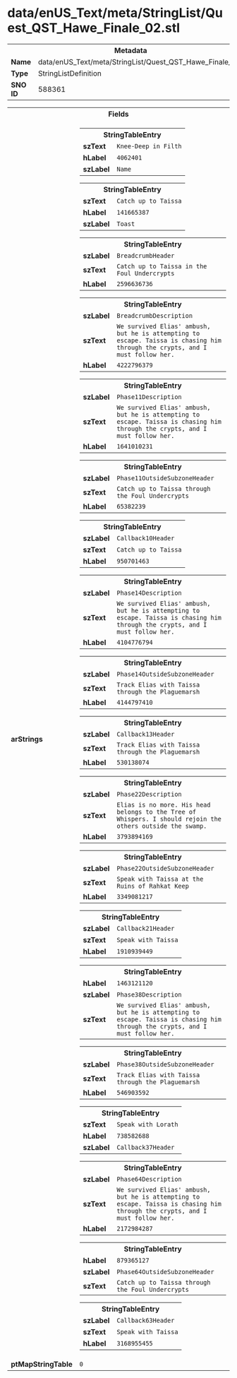 <h1>data/enUS_Text/meta/StringList/Quest_QST_Hawe_Finale_02.stl</h1><table><tr><th colspan="100%">Metadata</th></tr><tr><td><b>Name</b></td><td>data/enUS_Text/meta/StringList/Quest_QST_Hawe_Finale_02.stl</td></tr><tr><td><b>Type</b></td><td>StringListDefinition</td></tr><tr><td><b>SNO ID</b></td><td>588361</td></tr></table>

<table><tr><th colspan="100%">Fields</th></tr><tr><td><b>arStrings</b></td><td><table><tr><th colspan="100%">StringTableEntry</th></tr><tr><td><b>szText</b></td><td><code>Knee-Deep in Filth</code></td></tr><tr><td><b>hLabel</b></td><td><code>4062401</code></td></tr><tr><td><b>szLabel</b></td><td><code>Name</code></td></tr></table>


<table><tr><th colspan="100%">StringTableEntry</th></tr><tr><td><b>szText</b></td><td><code>Catch up to Taissa</code></td></tr><tr><td><b>hLabel</b></td><td><code>141665387</code></td></tr><tr><td><b>szLabel</b></td><td><code>Toast</code></td></tr></table>


<table><tr><th colspan="100%">StringTableEntry</th></tr><tr><td><b>szLabel</b></td><td><code>BreadcrumbHeader</code></td></tr><tr><td><b>szText</b></td><td><code>Catch up to Taissa in the Foul Undercrypts</code></td></tr><tr><td><b>hLabel</b></td><td><code>2596636736</code></td></tr></table>


<table><tr><th colspan="100%">StringTableEntry</th></tr><tr><td><b>szLabel</b></td><td><code>BreadcrumbDescription</code></td></tr><tr><td><b>szText</b></td><td><code>We survived Elias' ambush, but he is attempting to escape. Taissa is chasing him through the crypts, and I must follow her.</code></td></tr><tr><td><b>hLabel</b></td><td><code>4222796379</code></td></tr></table>


<table><tr><th colspan="100%">StringTableEntry</th></tr><tr><td><b>szLabel</b></td><td><code>Phase11Description</code></td></tr><tr><td><b>szText</b></td><td><code>We survived Elias' ambush, but he is attempting to escape. Taissa is chasing him through the crypts, and I must follow her.</code></td></tr><tr><td><b>hLabel</b></td><td><code>1641010231</code></td></tr></table>


<table><tr><th colspan="100%">StringTableEntry</th></tr><tr><td><b>szLabel</b></td><td><code>Phase11OutsideSubzoneHeader</code></td></tr><tr><td><b>szText</b></td><td><code>Catch up to Taissa through the Foul Undercrypts</code></td></tr><tr><td><b>hLabel</b></td><td><code>65382239</code></td></tr></table>


<table><tr><th colspan="100%">StringTableEntry</th></tr><tr><td><b>szLabel</b></td><td><code>Callback10Header</code></td></tr><tr><td><b>szText</b></td><td><code>Catch up to Taissa</code></td></tr><tr><td><b>hLabel</b></td><td><code>950701463</code></td></tr></table>


<table><tr><th colspan="100%">StringTableEntry</th></tr><tr><td><b>szLabel</b></td><td><code>Phase14Description</code></td></tr><tr><td><b>szText</b></td><td><code>We survived Elias' ambush, but he is attempting to escape. Taissa is chasing him through the crypts, and I must follow her.</code></td></tr><tr><td><b>hLabel</b></td><td><code>4104776794</code></td></tr></table>


<table><tr><th colspan="100%">StringTableEntry</th></tr><tr><td><b>szLabel</b></td><td><code>Phase14OutsideSubzoneHeader</code></td></tr><tr><td><b>szText</b></td><td><code>Track Elias with Taissa through the Plaguemarsh</code></td></tr><tr><td><b>hLabel</b></td><td><code>4144797410</code></td></tr></table>


<table><tr><th colspan="100%">StringTableEntry</th></tr><tr><td><b>szLabel</b></td><td><code>Callback13Header</code></td></tr><tr><td><b>szText</b></td><td><code>Track Elias with Taissa through the Plaguemarsh</code></td></tr><tr><td><b>hLabel</b></td><td><code>530138074</code></td></tr></table>


<table><tr><th colspan="100%">StringTableEntry</th></tr><tr><td><b>szLabel</b></td><td><code>Phase22Description</code></td></tr><tr><td><b>szText</b></td><td><code>Elias is no more. His head belongs to the Tree of Whispers. I should rejoin the others outside the swamp.</code></td></tr><tr><td><b>hLabel</b></td><td><code>3793894169</code></td></tr></table>


<table><tr><th colspan="100%">StringTableEntry</th></tr><tr><td><b>szLabel</b></td><td><code>Phase22OutsideSubzoneHeader</code></td></tr><tr><td><b>szText</b></td><td><code>Speak with Taissa at the Ruins of Rahkat Keep</code></td></tr><tr><td><b>hLabel</b></td><td><code>3349081217</code></td></tr></table>


<table><tr><th colspan="100%">StringTableEntry</th></tr><tr><td><b>szLabel</b></td><td><code>Callback21Header</code></td></tr><tr><td><b>szText</b></td><td><code>Speak with Taissa</code></td></tr><tr><td><b>hLabel</b></td><td><code>1910939449</code></td></tr></table>


<table><tr><th colspan="100%">StringTableEntry</th></tr><tr><td><b>hLabel</b></td><td><code>1463121120</code></td></tr><tr><td><b>szLabel</b></td><td><code>Phase38Description</code></td></tr><tr><td><b>szText</b></td><td><code>We survived Elias' ambush, but he is attempting to escape. Taissa is chasing him through the crypts, and I must follow her.</code></td></tr></table>


<table><tr><th colspan="100%">StringTableEntry</th></tr><tr><td><b>szLabel</b></td><td><code>Phase38OutsideSubzoneHeader</code></td></tr><tr><td><b>szText</b></td><td><code>Track Elias with Taissa through the Plaguemarsh</code></td></tr><tr><td><b>hLabel</b></td><td><code>546903592</code></td></tr></table>


<table><tr><th colspan="100%">StringTableEntry</th></tr><tr><td><b>szText</b></td><td><code>Speak with Lorath</code></td></tr><tr><td><b>hLabel</b></td><td><code>738582688</code></td></tr><tr><td><b>szLabel</b></td><td><code>Callback37Header</code></td></tr></table>


<table><tr><th colspan="100%">StringTableEntry</th></tr><tr><td><b>szLabel</b></td><td><code>Phase64Description</code></td></tr><tr><td><b>szText</b></td><td><code>We survived Elias' ambush, but he is attempting to escape. Taissa is chasing him through the crypts, and I must follow her.</code></td></tr><tr><td><b>hLabel</b></td><td><code>2172984287</code></td></tr></table>


<table><tr><th colspan="100%">StringTableEntry</th></tr><tr><td><b>hLabel</b></td><td><code>879365127</code></td></tr><tr><td><b>szLabel</b></td><td><code>Phase64OutsideSubzoneHeader</code></td></tr><tr><td><b>szText</b></td><td><code>Catch up to Taissa through the Foul Undercrypts</code></td></tr></table>


<table><tr><th colspan="100%">StringTableEntry</th></tr><tr><td><b>szLabel</b></td><td><code>Callback63Header</code></td></tr><tr><td><b>szText</b></td><td><code>Speak with Taissa</code></td></tr><tr><td><b>hLabel</b></td><td><code>3168955455</code></td></tr></table>


</td></tr><tr><td><b>ptMapStringTable</b></td><td><code>0</code></td></tr></table>

